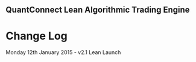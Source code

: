 ## QuantConnect Lean Algorithmic Trading Engine ##

# Change Log

Monday 12th January 2015	-	v2.1 Lean Launch





